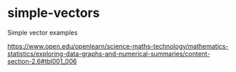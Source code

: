# simple-vectors
Simple vector examples

https://www.open.edu/openlearn/science-maths-technology/mathematics-statistics/exploring-data-graphs-and-numerical-summaries/content-section-2.6#tbl001_006